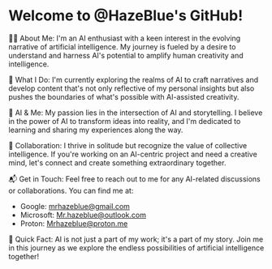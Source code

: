 # Welcome to @HazeBlue's GitHub!

👨‍💻 About Me:
I'm an AI enthusiast with a keen interest in the evolving narrative of artificial intelligence. My journey is fueled by a desire to understand and harness AI's potential to amplify human creativity and intelligence.

🌟 What I Do:
I'm currently exploring the realms of AI to craft narratives and develop content that's not only reflective of my personal insights but also pushes the boundaries of what's possible with AI-assisted creativity.

🤖 AI & Me:
My passion lies in the intersection of AI and storytelling. I believe in the power of AI to transform ideas into reality, and I'm dedicated to learning and sharing my experiences along the way.

👥 Collaboration:
I thrive in solitude but recognize the value of collective intelligence. If you're working on an AI-centric project and need a creative mind, let's connect and create something extraordinary together.

📬 Get in Touch:
Feel free to reach out to me for any AI-related discussions or collaborations. You can find me at:

- Google: mrhazeblue@gmail.com
- Microsoft: Mr.hazeblue@outlook.com
- Proton: Mrhazeblue@proton.me

🚀 Quick Fact:
AI is not just a part of my work; it's a part of my story. Join me in this journey as we explore the endless possibilities of artificial intelligence together!
